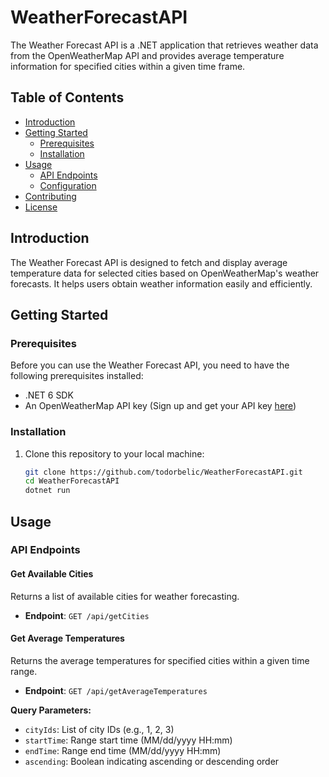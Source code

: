 # WeatherForecastAPI

The Weather Forecast API is a .NET application that retrieves weather data from the OpenWeatherMap API and provides average temperature information for specified cities within a given time frame.

## Table of Contents

- [Introduction](#introduction)
- [Getting Started](#getting-started)
  - [Prerequisites](#prerequisites)
  - [Installation](#installation)
- [Usage](#usage)
  - [API Endpoints](#api-endpoints)
  - [Configuration](#configuration)
- [Contributing](#contributing)
- [License](#license)

## Introduction

The Weather Forecast API is designed to fetch and display average temperature data for selected cities based on OpenWeatherMap's weather forecasts. It helps users obtain weather information easily and efficiently.

## Getting Started

### Prerequisites

Before you can use the Weather Forecast API, you need to have the following prerequisites installed:

- .NET 6 SDK
- An OpenWeatherMap API key (Sign up and get your API key [here](https://openweathermap.org/api))

### Installation

1. Clone this repository to your local machine:

   ```bash
   git clone https://github.com/todorbelic/WeatherForecastAPI.git
   cd WeatherForecastAPI
   dotnet run

## Usage

### API Endpoints

#### Get Available Cities

Returns a list of available cities for weather forecasting.

- **Endpoint**: `GET /api/getCities`

#### Get Average Temperatures

Returns the average temperatures for specified cities within a given time range.

- **Endpoint**: `GET /api/getAverageTemperatures`

**Query Parameters:**

- `cityIds`: List of city IDs (e.g., 1, 2, 3)
- `startTime`: Range start time (MM/dd/yyyy HH:mm)
- `endTime`: Range end time (MM/dd/yyyy HH:mm)
- `ascending`: Boolean indicating ascending or descending order
